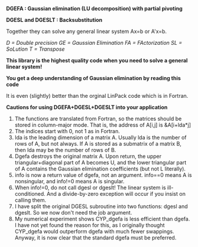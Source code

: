 **DGEFA : Gaussian elimination (LU decomposition) with partial pivoting**

**DGESL and DGESLT : Backsubstitution**

Together they can solve any general linear system Ax=b or A'x=b.

*D = Double precision*
*GE = Gaussian Elimination*
*FA = FActorization*
*SL = SoLution*
*T = Transpose*

**This library is the highest quality code when you need to solve a general linear system!**

**You get a deep understanding of Gaussian elimination by reading this code**

It is even (slightly) better than the orginal LinPack code which is in Fortran.

**Cautions for using DGEFA+DGESL+DGESLT into your application**
1) The functions are translated from Fortran, so the matrices should be stored in column-major mode. That is, the address of A[i,j] is &A[i+lda*j]
2) The indices start with 0, not 1 as in Fortran.
3) lda is the leading dimension of a matrix A. Usually lda is the number of rows of A, but not always. If A is stored as a submatrix of a matrix B, then lda may be the number of rows of B.
4) Dgefa destroys the original matrix A. Upon return, the upper triangular+diagonal part of A becomes U, and the lower triangular part of A contains the Gaussian elimination coefficients (but not L literally).
5) info is now a return value of dgefa, not an argument. info==0 means A is nonsingular, and info!=0 means A is singular.
6) When info!=0, do not call dgesl or dgeslt! The linear system is ill-conditioned. And a divide-by-zero exception will occur if you insist on calling them.
7) I have split the original DGESL subroutine into two functions: dgesl and dgeslt. So we now don't need the job argument.
8) My numerical experiment shows CYP_dgefa is less efficient than dgefa. I have not yet found the reason for this, as I originally thought CYP_dgefa would outperform dgefa with much fewer swappings. Anyway, it is now clear that the standard dgefa must be preferred.

